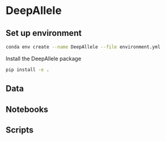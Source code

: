 # DeepAllele

## Set up environment

```bash
conda env create --name DeepAllele --file environment.yml
```

Install the DeepAllele package

```bash
pip install -e .
```

## Data

## Notebooks

## Scripts

